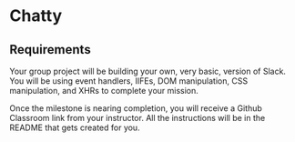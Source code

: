 # Chatty

## Requirements

Your group project will be building your own, very basic, version of Slack. You will be using event handlers, IIFEs, DOM manipulation, CSS manipulation, and XHRs to complete your mission.

Once the milestone is nearing completion, you will receive a Github Classroom link from your instructor. All the instructions will be in the README that gets created for you.